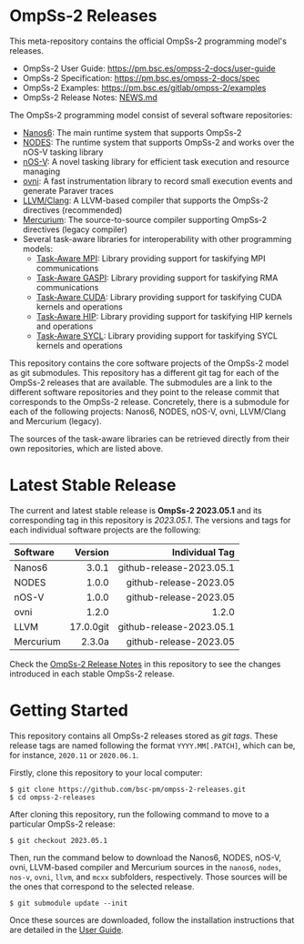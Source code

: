 # OmpSs-2 Releases

This meta-repository contains the official OmpSs-2 programming model's releases.

* OmpSs-2 User Guide: https://pm.bsc.es/ompss-2-docs/user-guide  
* OmpSs-2 Specification: https://pm.bsc.es/ompss-2-docs/spec  
* OmpSs-2 Examples: https://pm.bsc.es/gitlab/ompss-2/examples  
* OmpSs-2 Release Notes: [NEWS.md](./NEWS.md)

The OmpSs-2 programming model consist of several software repositories:

* [Nanos6](https://github.com/bsc-pm/nanos6): The main runtime system that supports OmpSs-2
* [NODES](https://github.com/bsc-pm/nodes): The runtime system that supports OmpSs-2 and works over the nOS-V tasking library
* [nOS-V](https://github.com/bsc-pm/nos-v): A novel tasking library for efficient task execution and resource managing
* [ovni](https://github.com/bsc-pm/ovni): A fast instrumentation library to record small execution events and generate Paraver traces
* [LLVM/Clang](https://github.com/bsc-pm/llvm): A LLVM-based compiler that supports the OmpSs-2 directives (recommended)
* [Mercurium](https://github.com/bsc-pm/mcxx): The source-to-source compiler supporting OmpSs-2 directives (legacy compiler)
* Several task-aware libraries for interoperability with other programming models:
  * [Task-Aware MPI](https://github.com/bsc-pm/tampi): Library providing support for taskifying MPI communications
  * [Task-Aware GASPI](https://github.com/bsc-pm/tagaspi): Library providing support for taskifying RMA communications
  * [Task-Aware CUDA](https://github.com/bsc-pm/tacuda): Library providing support for taskifying CUDA kernels and operations
  * [Task-Aware HIP](https://github.com/bsc-pm/tahip): Library providing support for taskifying HIP kernels and operations
  * [Task-Aware SYCL](https://github.com/bsc-pm/tasycl): Library providing support for taskifying SYCL kernels and operations

This repository contains the core software projects of the OmpSs-2 model as git submodules.
This repository has a different git tag for each of the OmpSs-2 releases that are available.
The submodules are a link to the different software repositories and they point to the release
commit that corresponds to the OmpSs-2 release. Concretely, there is a submodule for each of
the following projects: Nanos6, NODES, nOS-V, ovni, LLVM/Clang and Mercurium (legacy).

The sources of the task-aware libraries can be retrieved directly from their own repositories,
which are listed above.


# Latest Stable Release

The current and latest stable release is **OmpSs-2 2023.05.1** and its corresponding tag
in this repository is *2023.05.1*. The versions and tags for each individual software
projects are the following:

| Software     |      Version |              Individual Tag |
| :----------- | -----------: | --------------------------: |
| Nanos6       |        3.0.1 |    github-release-2023.05.1 |
| NODES        |        1.0.0 |      github-release-2023.05 |
| nOS-V        |        1.0.0 |      github-release-2023.05 |
| ovni         |        1.2.0 |                       1.2.0 |
| LLVM         |    17.0.0git |    github-release-2023.05.1 |
| Mercurium    |       2.3.0a |      github-release-2023.05 |

Check the [OmpSs-2 Release Notes](./NEWS.md) in this repository to see the changes
introduced in each stable OmpSs-2 release.

# Getting Started

This repository contains all OmpSs-2 releases stored as *git tags*. These release
tags are named following the format `YYYY.MM[.PATCH]`, which can be, for instance,
`2020.11` or `2020.06.1`.

Firstly, clone this repository to your local computer:

```
$ git clone https://github.com/bsc-pm/ompss-2-releases.git
$ cd ompss-2-releases
```

After cloning this repository, run the following command to move to a particular
OmpSs-2 release:

```
$ git checkout 2023.05.1
```

Then, run the command below to download the Nanos6, NODES, nOS-V, ovni, LLVM-based compiler
and Mercurium sources in the `nanos6`, `nodes`, `nos-v`, `ovni`, `llvm`, and `mcxx` subfolders,
respectively. Those sources will be the ones that correspond to the selected release.

```
$ git submodule update --init
```

Once these sources are downloaded, follow the installation instructions that are
detailed in the [User Guide](https://pm.bsc.es/ompss-2-docs/user-guide).
